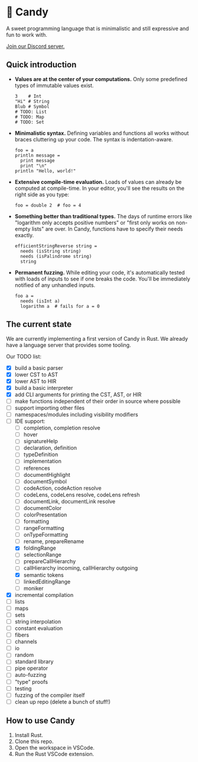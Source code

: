 # 🍭 Candy

A sweet programming language that is minimalistic and still expressive and fun to work with.

[Join our Discord server.](https://discord.gg/5Vr4eAJ7gU)

## Quick introduction

* **Values are at the center of your computations.**
  Only some predefined types of immutable values exist.
  ```
  3    # Int
  "Hi" # String
  Blub # Symbol
  # TODO: List
  # TODO: Map
  # TODO: Set
  ```
* **Minimalistic syntax.**
  Defining variables and functions all works without braces cluttering up your code.
  The syntax is indentation-aware.
  ```
  foo = a
  println message =
    print message
    print "\n"
  println "Hello, world!"
  ```
* **Extensive compile-time evaluation.**
  Loads of values can already be computed at compile-time.
  In your editor, you'll see the results on the right side as you type:
  ```
  foo = double 2  # foo = 4
  ```
* **Something better than traditional types.**
  The days of runtime errors like "logarithm only accepts positive numbers" or "first only works on non-empty lists" are over.
  In Candy, functions have to specify their needs exactly.
  ```
  efficientStringReverse string =
    needs (isString string)
    needs (isPalindrome string)
    string
  ```
* **Permanent fuzzing.**
  While editing your code, it's automatically tested with loads of inputs to see if one breaks the code. You'll be immediately notified of any unhandled inputs.
  ```
  foo a =
    needs (isInt a)
    logarithm a  # fails for a = 0
  ```

## The current state

We are currently implementing a first version of Candy in Rust.
We already have a language server that provides some tooling.

Our TODO list:

* [x] build a basic parser
* [x] lower CST to AST
* [x] lower AST to HIR
* [x] build a basic interpreter
* [x] add CLI arguments for printing the CST, AST, or HIR
* [ ] make functions independent of their order in source where possible
* [ ] support importing other files
* [ ] namespaces/modules including visibility modifiers
* [ ] IDE support:
  * [ ] completion, completion resolve
  * [ ] hover
  * [ ] signatureHelp
  * [ ] declaration, definition
  * [ ] typeDefinition
  * [ ] implementation
  * [ ] references
  * [ ] documentHighlight
  * [ ] documentSymbol
  * [ ] codeAction, codeAction resolve
  * [ ] codeLens, codeLens resolve, codeLens refresh
  * [ ] documentLink, documentLink resolve
  * [ ] documentColor
  * [ ] colorPresentation
  * [ ] formatting
  * [ ] rangeFormatting
  * [ ] onTypeFormatting
  * [ ] rename, prepareRename
  * [x] foldingRange
  * [ ] selectionRange
  * [ ] prepareCallHierarchy
  * [ ] callHierarchy incoming, callHierarchy outgoing
  * [x] semantic tokens
  * [ ] linkedEditingRange
  * [ ] moniker
* [x] incremental compilation
* [ ] lists
* [ ] maps
* [ ] sets
* [ ] string interpolation
* [ ] constant evaluation
* [ ] fibers
* [ ] channels
* [ ] io
* [ ] random
* [ ] standard library
* [ ] pipe operator
* [ ] auto-fuzzing
* [ ] "type" proofs
* [ ] testing
* [ ] fuzzing of the compiler itself
* [ ] clean up repo (delete a bunch of stuff!)

## How to use Candy

1. Install Rust.
2. Clone this repo.
3. Open the workspace in VSCode.
4. Run the Rust VSCode extension.
